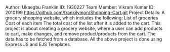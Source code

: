 Author: Ukaegbu Franklin ID: 1930227
Team Member: Vikram Kumar ID: 2010199
https://github.com/frankilymon/Shopping-Cart.git
Project Details: A grocery shopping website, which includes the following:
List of groceries
Cost of each item
The total cost of the list after it is added to the cart.
This project is about creating a grocery website, where a user can add products to cart, make changes, and remove product/products from the cart.
The data has to be fetched from a database.
All the above project is done using Express JS and EJS Templates.

